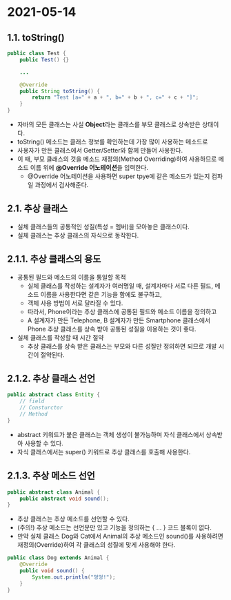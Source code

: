2021-05-14
==========
1.1. toString()
---------------
```java
public class Test {
    public Test() {}

    ...

    @Override
    public String toString() {
        return "Test [a=" + a + ", b=" + b + ", c=" + c + "]";
    }
}
```
- 자바의 모든 클래스는 사실 **Object**라는 클래스를 부모 클래스로 상속받은 상태이다. 
- toString() 메소드는 클래스 정보를 확인하는데 가장 많이 사용하는 메소드로
- 사용자가 만든 클래스에서 Getter/Setter와 함께 만들어 사용한다. 
- 이 때, 부모 클래스의 것을 메소드 재정의(Method Overriding)하여 사용하므로 메소드 이름 위에 **@Override 어노테이션**을 입력한다.
    - @Override 어노테이션을 사용하면 super tpye에 같은 메소드가 있는지 컴파일 과정에서 검사해준다. 

2.1. 추상 클래스
----------------
- 실체 클래스들의 공통적인 성질(특성 = 멤버)을 모아놓은 클래스이다.
- 실체 클래스는 추상 클래스의 자식으로 동작한다.

2.1.1. 추상 클래스의 용도
------------------------
- 공통된 필드와 메소드의 이름을 통일할 목적
    - 실체 클래스를 작성하는 설계자가 여러명일 때, 설계자마다 서로 다른 필드, 메소드 이름을 사용한다면 같은 기능을 함에도 불구하고,
    - 객체 사용 방법이 서로 달라질 수 있다.
    - 따라서, Phone이라는 추상 클래스에 공통된 필드와 메소드 이름을 정의하고
    - A 설계자가 만든 Telephone, B 설계자가 만든 Smartphone 클래스에서 Phone 추상 클래스를 상속 받아 공통된 성질을 이용하는 것이 좋다.
- 실체 클래스를 작성할 때 시간 절약
    - 추상 클래스를 상속 받은 클래스는 부모와 다른 성질만 정의하면 되므로 개발 시간이 절약된다.

2.1.2. 추상 클래스 선언
----------------------
```java
public abstract class Entity {
    // field
    // Consturctor
    // Method
}
```
- abstract 키워드가 붙은 클래스는 객체 생성이 불가능하며 자식 클래스에서 상속받아 사용할 수 있다.
- 자식 클래스에서는 super() 키워드로 추상 클래스를 호출해 사용한다.

2.1.3. 추상 메소드 선언
----------------------
```java
public abstract class Animal { 
    public abstract void sound();
}
```
- 추상 클래스는 추상 메소드를 선언할 수 있다.
- (주의!) 추상 메소드는 선언문만 있고 기능을 정의하는 { ... } 코드 블록이 없다.
- 만약 실체 클래스 Dog와 Cat에서 Animal의 추상 메소드인 sound()를 사용하려면 재정의(Override)하여 각 클래스의 성질에 맞게 사용해야 한다.
```java
public class Dog extends Animal {
    @Override
    public void sound() {
        System.out.println("멍멍!");
    }
}
```
